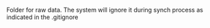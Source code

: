 Folder for raw data.  The system will ignore it during synch process as indicated in the .gitignore
